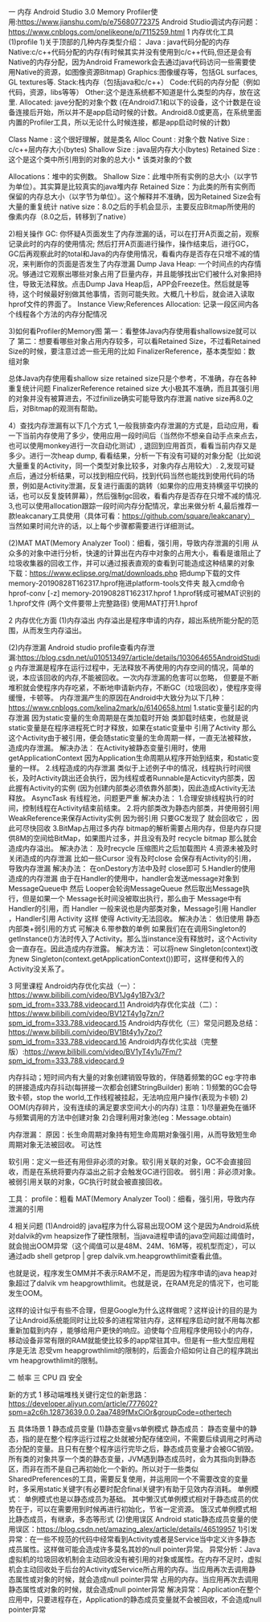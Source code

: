 一 内存
Android Studio 3.0 Memory Profiler使用:https://www.jianshu.com/p/e75680772375
Android Studio调试内存问题：https://www.cnblogs.com/onelikeone/p/7115259.html
1 内存优化工具
(1)profile
1)关于顶部的几种内存类型介绍：
Java : java代码分配的内存
Native:c/c++代码分配的内存(有时候其实并没有使用到c/c++代码,但还是会有Native的内存分配，因为Android Framework会去通过java代码访问一些需要使用Native的资源，如图像资源Bitmap)
Graphics:图像缓存等，包括GL surfaces, GL textures等.
Stack:栈内存（包括java和c/c++）
Code:代码的内存分配（例如代码，资源，libs等等）
Other:这个是连系统都不知道是什么类型的内存，放在这里.
Allocated: jave分配的对象个数 (在Android7.1和以下的设备，这个计数是在设备连接后开始，所以并不是app启动时候的计数。Android8.0或更高，在系统里面内置的Profiler工具，所以无论什么时候连接，都是app启动时候的计数)

Class Name : 这个很好理解，就是类名
Alloc Count : 对象个数
Native Size : c/c++层内存大小(bytes)
Shallow Size : java层内存大小(bytes)
Retained Size : 这个是这个类中所引用到的对象的总大小 * 该类对象的个数

Allocations：堆中的实例数。
Shallow Size：此堆中所有实例的总大小（以字节为单位）。其实算是比较真实的java堆内存
Retained Size：为此类的所有实例而保留的内存总大小（以字节为单位）。这个解释并不准确，因为Retained Size会有大量的重复统计
native size：8.0之后的手机会显示，主要反应Bitmap所使用的像素内存（8.0之后，转移到了native）

2)相关操作
GC:
你怀疑A页面发生了内存泄漏的话，可以在打开A页面之前，观察记录此时的内存的使用情况;
然后打开A页面进行操作，操作结束后，进行GC，GC后再观察此时的total和Java的内存使用情况，看看内存是否存在只增不减的情况，来判断你的页面是否发生了内存泄漏
Dump Java Heap:
一个时间点的内存情况。够通过它观察出哪些对象占用了巨量内存，并且能够找出它们被什么对象把持住，导致无法释放。点击Dump Java Heap后，APP会Freeze住。然后就是等待，这个时候最好别做其他事情，否则可能失败。大概几十秒后，就会进入读取hprof文件的界面了。
 Instance View;References
Allocation:
记录一段区间内各个线程各个方法的内存分配情况

3)如何看Profiler的Memory图
第一：看整体Java内存使用看shallowsize就可以了
第二：想要看哪些对象占用内存较多，可以看Retained Size，不过看Retained Size的时候，要注意过滤一些无用的比如 FinalizerReference，基本类型如：数组对象

总体Java内存使用看shallow size
retained size只是个参考，不准确，存在各种重复统计问题
FinalizerReference retained size 大小极其不准确，而且其强引用的对象并没有被算进去，不过finilize确实可能导致内存泄漏
native size再8.0之后，对Bitmap的观测有帮助。

4）查找内存泄漏有以下几个方式
1,一般我排查内存泄漏的方式是，启动应用，看一下当前内存使用了多少，使用应用一段时间后（当然你不想亲自动手点来点去，也可以使用monkey进行一次自动化测试）, 退回到应用首页，看看当前内存又是多少。进行一次heap dump, 看看结果，分析一下有没有可疑的对象分配（比如说大量重复的Activity，同一个类型对象比较多，对象内存占用较大）.
2,发现可疑点后，通过分析结果，可以找到相应代码，找到代码当然也能找到使用代码的场景，例如是Activity泄漏，反复进行画面的跳转（如果你的应用支持横竖平切换的话，也可以反复旋转屏幕），然后强制gc回收，看看内存是否存在只增不减的情况.
3,也可以使用allocation跟踪一段时间内存分配情况，拿出来做分析
4,最后推荐一款leakcanary工具使用（具体可看：https://github.com/square/leakcanary）
当然如果时间允许的话，以上每个步骤都需要进行详细测试。

(2)MAT
MAT(Memory Analyzer Tool)：细看，强引用，导致内存泄漏的引用
从众多的对象中进行分析，快速的计算出在内存中对象的占用大小，看看是谁阻止了垃圾收集器的回收工作，并可以通过报表直观的查看到可能造成这种结果的对象
下载：https://www.eclipse.org/mat/downloads.php
把dump下载的文件memory-20190828T162317.hprof拖进platform-tools文件夹
敲入cmd命令hprof-conv [-z] memory-20190828T162317.hprof 1.hprof转成可被MAT识别的1.hprof文件 (两个文件要带上完整路径)
使用MAT打开1.hprof

2 内存优化方面
(1)内存溢出
内存溢出是程序申请的内存，超出系统所能分配的范围，从而发生内存溢出。

(2)内存泄漏
Android studio profile查看内存泄漏:https://blog.csdn.net/u010513497/article/details/103064655AndroidStudio 
内存泄漏是程序在运行过程中，无法释放不再使用的内存空间的情况，简单的说，本应该回收的内存,不能被回收。一次内存泄漏的危害可以忽略，
但要是不断堆积就会使程序内存吃紧，不断地申请新内存，不断GC（垃圾回收），使程序变得缓慢，卡顿等。
内存泄漏产生的原因在Android中大致分为以下几种：
https://www.cnblogs.com/kelina2mark/p/6140658.html
1.static变量引起的内存泄漏 
因为static变量的生命周期是在类加载时开始 类卸载时结束，也就是说static变量是在程序进程死亡时才释放，如果在static变量中 引用了Activity 
那么 这个Activity由于被引用，便会随static变量的生命周期一样，一直无法被释放，造成内存泄漏。
解决办法： 
在Activity被静态变量引用时，使用 getApplicationContext 因为Application生命周期从程序开始到结束，和static变量的一样。
2.线程造成的内存泄漏 
类似于上述例子中的情况，线程执行时间很长，及时Activity跳出还会执行，因为线程或者Runnable是Acticvity内部类，因此握有Activity的实例
(因为创建内部类必须依靠外部类)，因此造成Activity无法释放。 
AsyncTask 有线程池，问题更严重
解决办法： 
1.合理安排线程执行的时间，控制线程在Activity结束前结束。 
2.将内部类改为静态内部类，并使用弱引用WeakReference来保存Activity实例 因为弱引用 只要GC发现了 就会回收它 ，因此可尽快回收
3.BitMap占用过多内存 
bitmap的解析需要占用内存，但是内存只提供8M的空间给BitMap，如果图片过多，并且没有及时 recycle bitmap 那么就会造成内存溢出。
解决办法： 
及时recycle 压缩图片之后加载图片
4.资源未被及时关闭造成的内存泄漏 
比如一些Cursor 没有及时close 会保存有Activity的引用，导致内存泄漏
解决办法： 
在onDestory方法中及时 close即可
5.Handler的使用造成的内存泄漏 
由于在Handler的使用中，handler会发送message对象到 MessageQueue中 然后 Looper会轮询MessageQueue 然后取出Message执行，但是如果一个
Message长时间没被取出执行，那么由于 Message中有 Handler的引用，而 Handler 一般来说也是内部类对象，Message引用 Handler ，Handler引用 Activity 这样 使得 Activity无法回收。
解决办法： 
依旧使用 静态内部类+弱引用的方式 可解决
6.带参数的单例
如果我们在在调用Singleton的getInstance()方法时传入了Activity。那么当instance没有释放时，这个Activity会一直存在。因此造成内存泄露。
解决方法：
可以将new Singleton(context)改为new Singleton(context.getApplicationContext())即可，这样便和传入的Activity没关系了。


3 阿里课程
Android内存优化实战（一）：https://www.bilibili.com/video/BV1Jg4y1B7v3/?spm_id_from=333.788.videocard.11
Android内存优化实战（二）：https://www.bilibili.com/video/BV12T4y1g7zn/?spm_id_from=333.788.videocard.15
Android内存优化（三）常见问题及总结：https://www.bilibili.com/video/BV1Bt4y1y7zo/?spm_id_from=333.788.videocard.16
Android内存优化实战（完整版）:https://www.bilibili.com/video/BV1yT4y1u7Fm/?spm_id_from=333.788.videocard.9

内存抖动；短时间内有大量的对象创建销毁导致的，伴随着频繁的GC
eg:字符串的拼接造成内存抖动(每拼接一次都会创建StringBuilder)
影响：1)频繁的GC会导致卡顿，stop the world,工作线程被挂起，无法响应用户操作(表现为卡顿) 
      2) OOM(内存碎片，没有连续的满足要求空间大小的内存)
注意：1)尽量避免在循环与频繁调用的方法中创建对象 2)合理利用对象池(eg：Message.obtain)

内存泄漏：
原因：长生命周期对象持有短生命周期对象强引用，从而导致短生命周期对象无法被回收。
可达性

软引用：定义一些还有用但非必须的对象。软引用关联的对象，GC不会直接回收，而是在系统将要内存溢出之前才会触发GC进行回收。
弱引用：非必须对象。被弱引用关联的对象，GC执行时就会被直接回收。

工具：
profile：粗看
MAT(Memory Analyzer Tool)：细看，强引用，导致内存泄漏的引用

4 相关问题
(1)Android的 java程序为什么容易出现OOM
这个是因为Android系统对dalvik的vm heapsize作了硬性限制，当java进程申请的java空间超过阈值时，就会抛出OOM异常（这个阈值可以是48M、24M、16M等，视机型而定），可以通过adb shell getprop | grep dalvik.vm.heapgrowthlimit查看此值。

也就是说，程序发生OMM并不表示RAM不足，而是因为程序申请的java heap对象超过了dalvik vm heapgrowthlimit。也就是说，在RAM充足的情况下，也可能发生OOM。

这样的设计似乎有些不合理，但是Google为什么这样做呢？这样设计的目的是为了让Android系统能同时让比较多的进程常驻内存，这样程序启动时就不用每次都重新加载到内存
，能够给用户更快的响应。迫使每个应用程序使用较小的内存，移动设备非常有限的RAM就能使比较多的app常驻其中。但是有一些大型应用程序是无法
忍受vm heapgrowthlimit的限制的，后面会介绍如何让自己的程序跳出vm heapgrowthlimit的限制。

二 帧率
三 CPU
四 安全

 
    
新的方式
1 移动端堆栈关键行定位的新思路：https://developer.aliyun.com/article/777602?spm=a2c6h.12873639.0.0.2aa7489fMxCiOr&groupCode=othertech

五 具体场景
1 静态成员变量
(1)静态变量vs单例模式
静态成员：
静态变量中的静态，指的是在整个程序运行过程之处就被分配存储空间，不需要后续调用之时再动态分配的变量。且只有在整个程序运行完毕之后，静态成员变量才会被GC销毁。
所有类的对象共享一个类的静态变量，JVM遇到静态成员时，会为其指向到静态区，而非在而不是自己再初始化一个新的。所以对于一些类似SharedPreferences的工具，需要反复使用，并运用同一个不需要改变的变量时，多采用static关键字(有必要时配合final关键字)有助于见效内存消耗。
单例模式：
单例模式也是以静态成员为基础。
其中懒汉式单例模式相对于静态成员的优势在于，可以在需要用到时候再进行初始化，节省一定资源。
饿汉式单例模式相比静态成员，有继承，多态等形式
(2)使用误区
Android static静态成员变量的使用误区：https://blog.csdn.net/amazing_alex/article/details/46519957
1)引发异常：在一些不规范的代码中经常看到Activity或者是Service当中定义许多静态成员属性。这样做可能会造成许多莫名其妙的null pointer异常。
异常分析：Java虚拟机的垃圾回收机制会主动回收没有被引用的对象或属性。在内存不足时，虚拟机会主动回收处于后台的Activity或Service所占用的内存。当应用再次去调用静态属性或对象的时候，就会造成null pointer异常 占用的内存。当应用再次去调用静态属性或对象的时候，就会造成null pointer异常
解决异常：Application在整个应用中，只要进程存在，Application的静态成员变量就不会被回收，不会造成null pointer异常